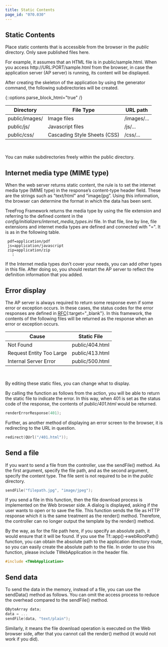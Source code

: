 ```yaml
---
title: Static Contents
page_id: "070.030"
---
```


## Static Contents

Place static contents that is accessible from the browser in the *public* directory. Only save published files here.

For example, it assumes that an HTML file is in public/sample.html. 
When you access http://URL:PORT/sample.html from the browser, in case the application server (AP server) is running, its content will be displayed.

After creating the skeleton of the application by using the generator command, the following subdirectories will be created.

{::options parse_block_html="true" /}
<div class="table-div">

| Directory      | File Type                    | URL path    |
|----------------|------------------------------|-------------|
| public/images/ | Image files                  | /images/... |
| public/js/     | Javascript files             | /js/...     |
| public/css/    | Cascading Style Sheets (CSS) | /css/...    |

</div><br>

You can make subdirectories freely within the public directory.

## Internet media type (MIME type)

When the web server returns static content, the rule is to set the internet media type (MIME type) in the response’s content-type header field. These are the strings such as "text/html" and ”image/jpg”. Using this information, the browser can determine the format in which the data has been sent. 

TreeFrog Framework returns the media type by using the file extension and referring to the defined content in the *config/initializers/internet_media_types.ini* file. In that file, line by line, file extensions and internet media types are defined and connected with "=". It is as in the following table.

```
 pdf=application/pdf
 js=application/javascript
 zip=application/zip
   :
```

If the Internet media types don’t cover your needs, you can add other types in this file. After doing so, you should restart the AP server to reflect the definition information that you added.
   
## Error display

The AP server is always required to return some response even if some error or exception occurs. In these cases, the status codes for the error responses are defined in [RFC](http://www.ietf.org/rfc/rfc2616.txt){:target="_blank"}.
In this framework, the contents of the following files will be returned as the response when an error or exception occurs.

<div class="table-div">

| Cause                    | Static File     |
|--------------------------|-----------------|
| Not Found                | public/404.html |
| Request Entity Too Large | public/413.html |
| Internal Server Error    | public/500.html |

</div><br>

By editing these static files, you can change what to display.

By calling the function as follows from the action, you will be able to return the static file to indicate the error. In this way, when 401 is set as the status code of the response, the contents of *public/401.html* would be returned.

```c++
renderErrorResponse(401);
```

Further, as another method of displaying an error screen to the browser, it is redirecting to the URL in question.

```c++
redirect(QUrl("/401.html"));
```

## Send a file

If you want to send a file from the controller, use the sendFile() method. As the first argument, specify the file path, and as the second argument, specify the content type. The file sent is not required to be in the *public* directory.

```c++
sendFile("filepath.jpg", "image/jpeg");
```
 
If you send a file in this function, then the file download process is implemented on the Web browser side. A dialog is displayed, asking if the user wants to open or to save the file. This function sends the file as HTTP response which it is the same treatment as the render() method. Therefore, the controller can no longer output the template by the render() method.

By the way, as for the file path here, if you specify an absolute path, it would ensure that it will be found. If you use the Tf::app()->webRootPath() function, you can obtain the absolute path to the application directory route, so you can easily create the absolute path to the file. In order to use this function, please include TWebApplication in the header file. 

```c++
#include <TWebApplication>
``` 

## Send data

To send the data in the memory, instead of a file, you can use the sendData() method as follows. You can omit the access process to reduce the overhead compared to the sendFile() method. 

```c++
QByteArray data;
data = ...
sendFile(data, "text/plain");
``` 
 
Similarly, it means the file download operation is executed on the Web browser side, after that you cannot call the render() method (it would not work if you did).